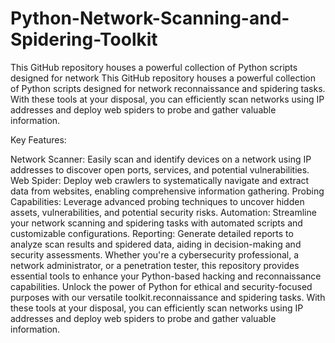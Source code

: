 # Python-Network-Scanning-and-Spidering-Toolkit
This GitHub repository houses a powerful collection of Python scripts designed for network This GitHub repository houses a powerful collection of Python scripts designed for network reconnaissance and spidering tasks. With these tools at your disposal, you can efficiently scan networks using IP addresses and deploy web spiders to probe and gather valuable information.

Key Features:

Network Scanner: Easily scan and identify devices on a network using IP addresses to discover open ports, services, and potential vulnerabilities.
Web Spider: Deploy web crawlers to systematically navigate and extract data from websites, enabling comprehensive information gathering.
Probing Capabilities: Leverage advanced probing techniques to uncover hidden assets, vulnerabilities, and potential security risks.
Automation: Streamline your network scanning and spidering tasks with automated scripts and customizable configurations.
Reporting: Generate detailed reports to analyze scan results and spidered data, aiding in decision-making and security assessments.
Whether you're a cybersecurity professional, a network administrator, or a penetration tester, this repository provides essential tools to enhance your Python-based hacking and reconnaissance capabilities. Unlock the power of Python for ethical and security-focused purposes with our versatile toolkit.reconnaissance and spidering tasks. With these tools at your disposal, you can efficiently scan networks using IP addresses and deploy web spiders to probe and gather valuable information.
